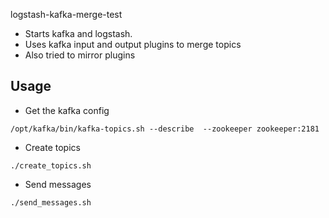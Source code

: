 logstash-kafka-merge-test

* Starts kafka and logstash.
* Uses kafka input and output plugins to merge topics
* Also tried to mirror plugins

## Usage
* Get the kafka config
```
/opt/kafka/bin/kafka-topics.sh --describe  --zookeeper zookeeper:2181
```
* Create topics
```
./create_topics.sh
```
* Send messages
```
./send_messages.sh
```

